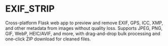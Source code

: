 # EXIF_STRIP
Cross-platform Flask web app to preview and remove EXIF, GPS, ICC, XMP, and other metadata from images without quality loss. Supports JPEG, PNG, GIF, WebP, HEIC/AVIF, and more, with drag-and-drop bulk processing and one-click ZIP download for cleaned files.
